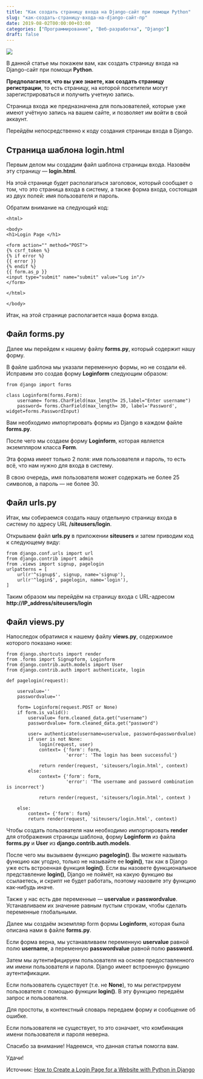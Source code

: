 ```yaml
---
title: "Как создать страницу входа на Django-сайт при помощи Python"
slug: "как-создать-страницу-входа-на-django-сайт-пр"
date: 2019-08-02T00:00:00+03:00
categories: ["Программирование", "Веб-разработка", "Django"]
draft: false
---
```


![](/posts/как-создать-страницу-входа-на-django-сайт-пр/shapka19.jpg)

В данной статье мы покажем вам, как создать страницу входа на Django-сайт при помощи **Python**.

**Предполагается, что вы уже знаете, как создать страницу регистрации**, то есть страницу, на которой посетители могут
зарегистрироваться и получить учетную запись.

Страница входа же предназначена для пользователей, которые уже имеют учётную запись на вашем сайте, и позволяет им войти
в свой аккаунт.

Перейдём непосредственно к коду создания страницы входа в Django.

## Страница шаблона login.html

Первым делом мы создадим файл шаблона страницы входа. Назовём эту страницу — **login.html**.

На этой странице будет располагаться заголовок, который сообщает о том, что это страница входа в систему, а также форма
входа, состоящая из двух полей: имя пользователя и пароль.

Обратим внимание на следующий код:

```
<html>

<body>
<h1>Login Page </h1>

<form action="" method="POST">
{% csrf_token %}
{% if error %}
{{ error }}
{% endif %}
{{ form.as_p }}
<input type="submit" name="submit" value="Log in"/>
</form>

</html>

</body>
```

Итак, на этой странице располагается наша форма входа.

## Файл forms.py

Далее мы перейдем к нашему файлу **forms.py**, который содержит нашу форму.

В файле шаблона мы указали переменную формы, но не создали её. Исправим это создав форму **Loginform** следующим образом:

```
from django import forms

class Loginform(forms.Form):
    username= forms.CharField(max_length= 25,label="Enter username")
    password= forms.CharField(max_length= 30, label='Password', widget=forms.PasswordInput)
```

Вам необходимо импортировать формы из Django в каждом файле **forms.py**.

После чего мы создаем форму **Loginform**, которая является экземпляром класса **Form**.

Эта форма имеет только 2 поля: имя пользователя и пароль, то есть всё, что нам нужно для входа в систему.

В свою очередь, имя пользователя может содержать не более 25 символов, а пароль — не более 30.

## Файл urls.py

Итак, мы собираемся создать нашу отдельную страницу входа в систему по адресу URL **/siteusers/login**.

Открываем файл **urls.py** в приложении **siteusers** и затем приводим код к следующему виду:

```
from django.conf.urls import url
from django.contrib import admin
from .views import signup, pagelogin
urlpatterns = [
    url(r'^signup$', signup, name='signup'),
    url(r'^login$', pagelogin, name='login'),   
]
```

Таким образом мы перейдём на страницу входа с URL-адресом **http://IP_address/siteusers/login**

## Файл views.py

Напоследок обратимся к нашему файлу **views.py**, содержимое которого показано ниже:

```
from django.shortcuts import render
from .forms import Signupform, Loginform
from django.contrib.auth.models import User
from django.contrib.auth import authenticate, login

def pagelogin(request):

    uservalue=''
    passwordvalue=''

    form= Loginform(request.POST or None)
    if form.is_valid():
        uservalue= form.cleaned_data.get("username")
        passwordvalue= form.cleaned_data.get("password")

        user= authenticate(username=uservalue, password=passwordvalue)
        if user is not None:
            login(request, user)
            context= {'form': form,
                      'error': 'The login has been successful'}
            
            return render(request, 'siteusers/login.html', context)
        else:
            context= {'form': form,
                      'error': 'The username and password combination is incorrect'}
            
            return render(request, 'siteusers/login.html', context )

    else:
        context= {'form': form}
        return render(request, 'siteusers/login.html', context)
```

Чтобы создать пользователя нам необходимо импортировать **render** для отображения страницы шаблона, форму **Loginform**
из файла **forms.py** и **User** из **django.contrib.auth.models**.

После чего мы вызываем функцию **pagelogin()**. Вы можете называть функцию как угодно, только не называйте ее **login()**,
так как в Django уже есть встроенная функция **login()**. Если вы назовете функциональное представление **login()**, Django
не поймёт, на какую функцию вы ссылаетесь, и скрипт не будет работать, поэтому назовите эту функцию как-нибудь иначе.

Также у нас есть две переменные — **uservalue** и **passwordvalue**. Устанавливаем их значение равным пустым строкам,
чтобы сделать переменные глобальными.

Далее мы создаём экземпляр form формы **Loginform**, которая была описана нами в файле **forms.py**.

Если форма верна, мы устанавливаем переменную **uservalue** равной полю **username**, а переменную **passwordvalue**
равной полю **password**.

Затем мы аутентифицируем пользователя на основе предоставленного им имени пользователя и пароля. Django имеет встроенную
функцию аутентификации.

Если пользователь существует (т.е. не **None**), то мы регистрируем пользователя с помощью функции **login()**. В эту
функцию передаём запрос и пользователя.

Для простоты, в контекстный словарь передаем форму и сообщение об ошибке.

Если пользователя не существует, то это означает, что комбинация имени пользователя и пароля неверна.

Спасибо за внимание! Надеемся, что данная статья помогла вам.

Удачи!

Источник: [How to Create a Login Page for a Website with Python in Django](http://www.learningaboutelectronics.com/Articles/How-to-create-a-login-page-for-a-website-Python-Django.php)

